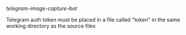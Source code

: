 *telegram-image-capture-bot*

Telegram auth token must be placed in a file called "token" in the same working directory as the source files
